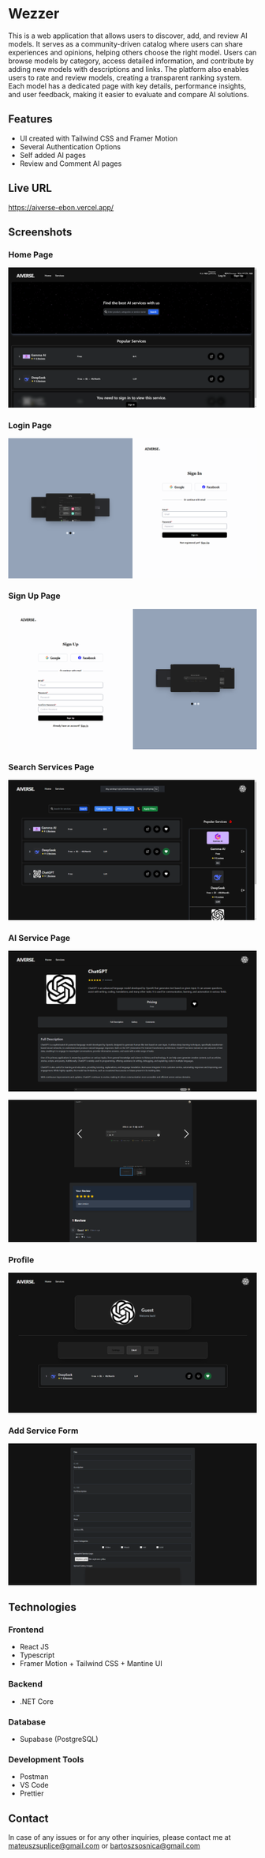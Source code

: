 
# Wezzer


This is a web application that allows users to discover, add, and review AI models. It serves as a community-driven catalog where users can share experiences and opinions, helping others choose the right model. Users can browse models by category, access detailed information, and contribute by adding new models with descriptions and links. The platform also enables users to rate and review models, creating a transparent ranking system. Each model has a dedicated page with key details, performance insights, and user feedback, making it easier to evaluate and compare AI solutions.


## Features 
 - UI created with Tailwind CSS and Framer Motion
 - Several Authentication Options
 - Self added AI pages
 - Review and Comment AI pages

## Live URL
https://aiverse-ebon.vercel.app/

## Screenshots

### Home Page

![Home](./resources/mainpage.png)


### Login Page

![SignIn](./resources/signin.png)

### Sign Up Page

![SignUp](./resources/signup.png)

### Search Services Page

![SearchPage](./resources/searchpage.png)

### AI Service Page

![AIPage](./resources/aipage.png)

![AIPage2](./resources/aipage2.png)

### Profile

![Profile](./resources/profile.png)

### Add Service Form

![AddServiceForm](./resources/addService.png)


## Technologies

### Frontend

 - React JS
 - Typescript
 - Framer Motion + Tailwind CSS + Mantine UI

### Backend
 - .NET Core

### Database
 - Supabase (PostgreSQL)

### Development Tools
 - Postman
 - VS Code
 - Prettier

## Contact
In case of any issues or for any other inquiries, please contact me at mateuszsuplice@gmail.com or bartoszsosnica@gmail.com






